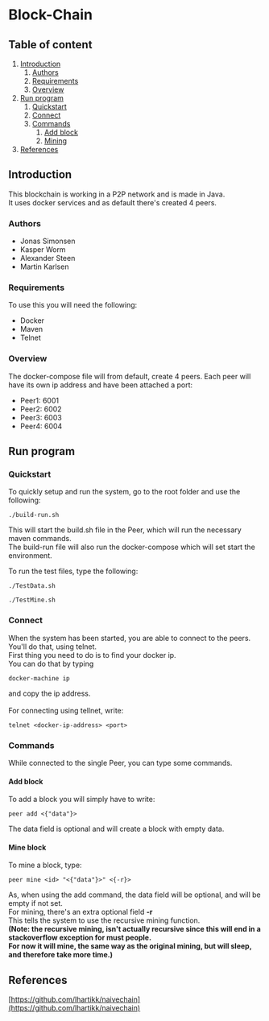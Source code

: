 # Block-Chain

## Table of content
1. [Introduction](#introduction)
    1. [Authors](#authors)
    2. [Requirements](#requirements)
    3. [Overview](#overview)
2. [Run program](#run-program)
    1. [Quickstart](#quickstart)
    2. [Connect](#connect)
    3. [Commands](#commands)
        1. [Add block](#add-block)
        2. [Mining](#mine-block)
3. [References](#references)

## Introduction
This blockchain is working in a P2P network and is made in Java.<br/>
It uses docker services and as default there's created 4 peers.

### Authors
* Jonas Simonsen
* Kasper Worm
* Alexander Steen
* Martin Karlsen

### Requirements
To use this you will need the following:
* Docker
* Maven
* Telnet

### Overview
The docker-compose file will from default, create 4 peers.
Each peer will have its own ip address and have been attached a port:
* Peer1: 6001
* Peer2: 6002
* Peer3: 6003
* Peer4: 6004

## Run program

### Quickstart
To quickly setup and run the system, go to the root folder and use the following:
```
./build-run.sh
```
This will start the build.sh file in the Peer, which will run the necessary maven commands.<br/>
The build-run file will also run the docker-compose which will set start the environment.

To run the test files, type the following:
```
./TestData.sh
```
```
./TestMine.sh
```

### Connect
When the system has been started, you are able to connect to the peers.<br />
You'll do that, using telnet.<br />
First thing you need to do is to find your docker ip.<br />
You can do that by typing
```
docker-machine ip
```
and copy the ip address.<br />
<br/>
For connecting using tellnet, write:
```
telnet <docker-ip-address> <port>
```

### Commands
While connected to the single Peer, you can type some commands.

#### Add block
To add a block you will simply have to write:
```
peer add <{"data"}>
```
The data field is optional and will create a block with empty data.

#### Mine block
To mine a block, type:
```
peer mine <id> "<{"data"}>" <{-r}>
```
As, when using the add command, the data field will be optional, and will be empty if not set.<br />
For mining, there's an extra optional field <b>-r</b><br />
This tells the system to use the recursive mining function.<br/>
<b>(Note: the recursive mining, isn't actually recursive since this will end in a stackoverflow exception for must people.<br />
For now it will mine, the same way as the original mining, but will sleep, and therefore take more time.)</b>

## References
[https://github.com/lhartikk/naivechain](https://github.com/lhartikk/naivechain)
